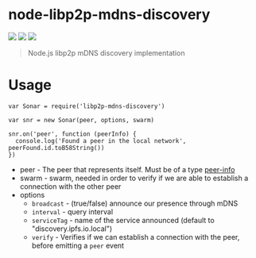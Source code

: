 node-libp2p-mdns-discovery
==============

[![](https://img.shields.io/badge/made%20by-Protocol%20Labs-blue.svg?style=flat-square)](http://ipn.io) [![](https://img.shields.io/badge/project-IPFS-blue.svg?style=flat-square)](http://ipfs.io/) [![](https://img.shields.io/badge/freenode-%23ipfs-blue.svg?style=flat-square)](http://webchat.freenode.net/?channels=%23ipfs)

> Node.js libp2p mDNS discovery implementation

# Usage 

```
var Sonar = require('libp2p-mdns-discovery')

var snr = new Sonar(peer, options, swarm)

snr.on('peer', function (peerInfo) {
  console.log('Found a peer in the local network', peerFound.id.toB58String())
})
```

- peer - The peer that represents itself. Must be of a type [peer-info](https://github.com/diasdavid/node-peer-info)
- swarm - swarm, needed in order to verify if we are able to establish a connection with the other peer
- options 
  - `broadcast` - (true/false) announce our presence through mDNS
  - `interval` - query interval
  - `serviceTag` - name of the service announced (default to "discovery.ipfs.io.local")
  - `verify` - Verifies if we can establish a connection with the peer, before emitting a `peer` event
